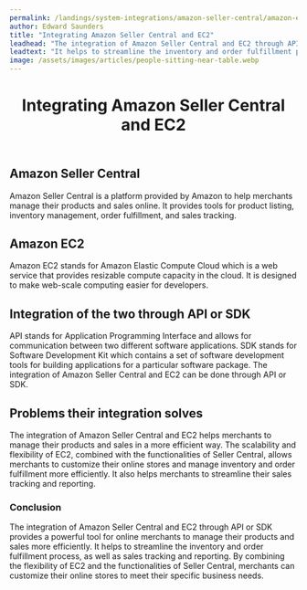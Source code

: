 ```yaml
---
permalink: /landings/system-integrations/amazon-seller-central/amazon-ec2
author: Edward Saunders
title: "Integrating Amazon Seller Central and EC2"
leadhead: "The integration of Amazon Seller Central and EC2 through API or SDK provides a powerful tool for online merchants to manage their products and sales more efficiently"
leadtext: "It helps to streamline the inventory and order fulfillment process, as well as sales tracking and reporting. By combining the flexibility of EC2 and the functionalities of Seller Central, merchants can customize their online stores to meet their specific business needs."
image: /assets/images/articles/people-sitting-near-table.webp
---
```

<div class="arttext">	<header>
		<h1>Integrating Amazon Seller Central and EC2 </h1>
	</header>
	<main>
		<section>
			<h2>Amazon Seller Central</h2>
			<p>Amazon Seller Central is a platform provided by Amazon to help merchants manage their products and sales online. It provides tools for product listing, inventory management, order fulfillment, and sales tracking.</p>
		</section>
		<section>
			<h2>Amazon EC2</h2>
			<p>Amazon EC2 stands for Amazon Elastic Compute Cloud which is a web service that provides resizable compute capacity in the cloud. It is designed to make web-scale computing easier for developers.</p>
		</section>
		<section>
			<h2>Integration of the two through API or SDK</h2>
			<p>API stands for Application Programming Interface and allows for communication between two different software applications. SDK stands for Software Development Kit which contains a set of software development tools for building applications for a particular software package. The integration of Amazon Seller Central and EC2 can be done through API or SDK.</p>
		</section>
		<section>
			<h2>Problems their integration solves</h2>
			<p>The integration of Amazon Seller Central and EC2 helps merchants to manage their products and sales in a more efficient way. The scalability and flexibility of EC2, combined with the functionalities of Seller Central, allows merchants to customize their online stores and manage inventory and order fulfillment more efficiently. It also helps merchants to streamline their sales tracking and reporting.</p>
		</section>
	</main>
	<footer>
		<h3>Conclusion</h3>
		<p>The integration of Amazon Seller Central and EC2 through API or SDK provides a powerful tool for online merchants to manage their products and sales more efficiently. It helps to streamline the inventory and order fulfillment process, as well as sales tracking and reporting. By combining the flexibility of EC2 and the functionalities of Seller Central, merchants can customize their online stores to meet their specific business needs.</p>
	</footer>
</div>
